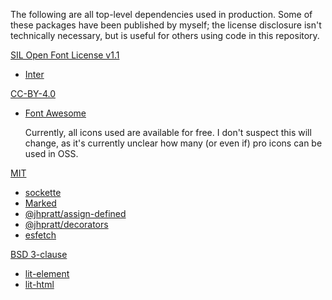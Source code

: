 The following are all top-level dependencies used in production.
Some of these packages have been published by myself;
the license disclosure isn't technically necessary,
but is useful for others using code in this repository.

[SIL Open Font License v1.1](https://choosealicense.com/licenses/ofl-1.1/)

- [Inter](https://github.com/rsms/inter)

[CC-BY-4.0](https://creativecommons.org/licenses/by/4.0/)

- [Font Awesome](https://github.com/FortAwesome/Font-Awesome)

  Currently, all icons used are available for free.
  I don't suspect this will change,
  as it's currently unclear how many (or even if) pro icons can be used in OSS.

[MIT](https://choosealicense.com/licenses/mit/)

- [sockette](https://github.com/lukeed/sockette)
- [Marked](https://github.com/markedjs/marked)
- [@jhpratt/assign-defined](https://github.com/jhpratt/assign-defined)
- [@jhpratt/decorators](https://github.com/jhpratt/decorators)
- [esfetch](https://github.com/jhpratt/esfetch)

[BSD 3-clause](https://choosealicense.com/licenses/bsd-3-clause/)

- [lit-element](https://github.com/Polymer/lit-element)
- [lit-html](https://github.com/Polymer/lit-html)
